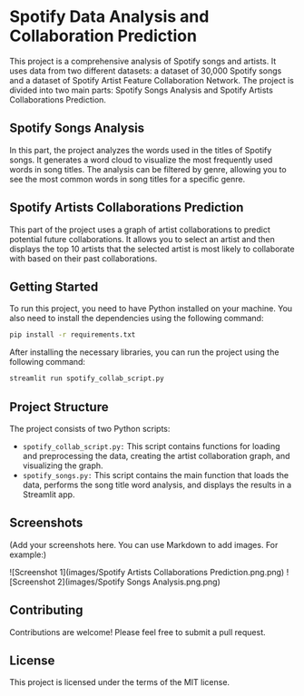 # Spotify Data Analysis and Collaboration Prediction

This project is a comprehensive analysis of Spotify songs and artists. It uses data from two different datasets: a dataset of 30,000 Spotify songs and a dataset of Spotify Artist Feature Collaboration Network. The project is divided into two main parts: Spotify Songs Analysis and Spotify Artists Collaborations Prediction.

## Spotify Songs Analysis

In this part, the project analyzes the words used in the titles of Spotify songs. It generates a word cloud to visualize the most frequently used words in song titles. The analysis can be filtered by genre, allowing you to see the most common words in song titles for a specific genre.

## Spotify Artists Collaborations Prediction

This part of the project uses a graph of artist collaborations to predict potential future collaborations. It allows you to select an artist and then displays the top 10 artists that the selected artist is most likely to collaborate with based on their past collaborations.

## Getting Started

To run this project, you need to have Python installed on your machine. You also need to install the dependencies using the following command:

```bash
pip install -r requirements.txt
```

After installing the necessary libraries, you can run the project using the following command:

```bash
streamlit run spotify_collab_script.py
```

## Project Structure

The project consists of two Python scripts:

- `spotify_collab_script.py:` This script contains functions for loading and preprocessing the data, creating the artist collaboration graph, and visualizing the graph.
- `spotify_songs.py:` This script contains the main function that loads the data, performs the song title word analysis, and displays the results in a Streamlit app.

## Screenshots

(Add your screenshots here. You can use Markdown to add images. For example:)

![Screenshot 1](images/Spotify Artists Collaborations Prediction.png.png)
![Screenshot 2](images/Spotify Songs Analysis.png.png)

## Contributing

Contributions are welcome! Please feel free to submit a pull request.

## License

This project is licensed under the terms of the MIT license.
